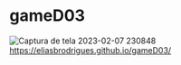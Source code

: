 # gameD03
<img>![Captura de tela 2023-02-07 230848](https://user-images.githubusercontent.com/112342764/217410889-91a1d418-6090-4976-8157-fbf845b31998.png)
https://eliasbrodrigues.github.io/gameD03/
